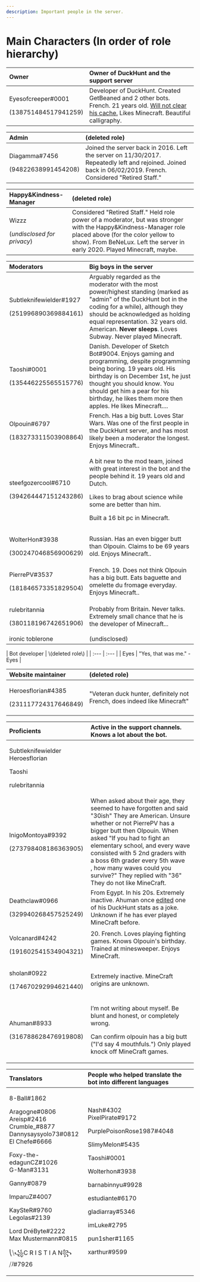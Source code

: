 ```yaml
---
description: Important people in the server.
---
```


# Main Characters \(In order of role hierarchy\)

<table>
  <thead>
    <tr>
      <th style="text-align:left">Owner</th>
      <th style="text-align:left">Owner of DuckHunt and the support server</th>
    </tr>
  </thead>
  <tbody>
    <tr>
      <td style="text-align:left">
        <p>Eyesofcreeper#0001</p>
        <p>(138751484517941259)</p>
      </td>
      <td style="text-align:left">Developer of DuckHunt. Created GetBeaned and 2 other bots. French. 21
        years old. <a href="server-events/clear-your-cache-awareness.md">Will not clear his cache.</a> Likes
        Minecraft. Beautiful calligraphy.</td>
    </tr>
  </tbody>
</table><table>
  <thead>
    <tr>
      <th style="text-align:left">Admin</th>
      <th style="text-align:left">(deleted role)</th>
    </tr>
  </thead>
  <tbody>
    <tr>
      <td style="text-align:left">
        <p>Diagamma#7456</p>
        <p>(94822638991454208)</p>
      </td>
      <td style="text-align:left">Joined the server back in 2016. Left the server on 11/30/2017. Repeatedly
        left and rejoined. Joined back in 06/02/2019. French. Considered &quot;Retired
        Staff.&quot;</td>
    </tr>
  </tbody>
</table><table>
  <thead>
    <tr>
      <th style="text-align:left">Happy&amp;Kindness-Manager</th>
      <th style="text-align:left">(deleted role)</th>
    </tr>
  </thead>
  <tbody>
    <tr>
      <td style="text-align:left">
        <p>Wizzz</p>
        <p>(<em>undisclosed for privacy</em>)</p>
      </td>
      <td style="text-align:left">Considered &quot;Retired Staff.&quot; Held role power of a moderator,
        but was stronger with the Happy&amp;Kindness-Manager role placed above
        (for the color yellow to show). From BeNeLux. Left the server in early
        2020. Played Minecraft, maybe.</td>
    </tr>
  </tbody>
</table><table>
  <thead>
    <tr>
      <th style="text-align:left">Moderators</th>
      <th style="text-align:left">Big boys in the server</th>
    </tr>
  </thead>
  <tbody>
    <tr>
      <td style="text-align:left">
        <p>Subtleknifewielder#1927</p>
        <p>(251996890369884161)</p>
      </td>
      <td style="text-align:left">Arguably regarded as the moderator with the most power/highest standing
        (marked as &quot;admin&quot; of the DuckHunt bot in the coding for a while),
        although they should be acknowledged as holding equal representation. 32
        years old. American. <b>Never sleeps</b>. Loves Subway. Never played Minecraft.</td>
    </tr>
    <tr>
      <td style="text-align:left">
        <p>Taoshi#0001</p>
        <p>(135446225565515776)</p>
      </td>
      <td style="text-align:left">Danish. Developer of Sketch Bot#9004. Enjoys gaming and programming, despite
        programming being boring. 19 years old. His birthday is on December 1st,
        he just thought you should know. You should get him a pear for his birthday,
        he likes them more then apples. He likes Minecraft....</td>
    </tr>
    <tr>
      <td style="text-align:left">
        <p>Olpouin#6797</p>
        <p>(183273311503908864)</p>
      </td>
      <td style="text-align:left">French. Has a big butt. Loves Star Wars. Was one of the first people in
        the DuckHunt server, and has most likely been a moderator the longest.
        Enjoys Minecraft..</td>
    </tr>
    <tr>
      <td style="text-align:left">
        <p>steefgozercool#6710</p>
        <p>(394264447151243286)</p>
      </td>
      <td style="text-align:left">
        <p>A bit new to the mod team, joined with great interest in the bot and the
          people behind it. 19 years old and Dutch.</p>
        <p>Likes to brag about science while some are better than him.</p>
        <p>Built a 16 bit pc in Minecraft.</p>
      </td>
    </tr>
    <tr>
      <td style="text-align:left">
        <p>WolterHon#3938</p>
        <p>(300247046856900629)</p>
      </td>
      <td style="text-align:left">Russian. Has an even bigger butt than Olpouin. Claims to be 69 years old.
        Enjoys Minecraft..</td>
    </tr>
    <tr>
      <td style="text-align:left">
        <p>PierrePV#3537</p>
        <p>(181846573351829504)</p>
      </td>
      <td style="text-align:left">French. 19. Does not think Olpouin has a big butt. Eats baguette and omelette
        du fromage everyday. Enjoys Minecraft..</td>
    </tr>
    <tr>
      <td style="text-align:left">
        <p>rulebritannia</p>
        <p>(380118196742651906)</p>
      </td>
      <td style="text-align:left">Probably from Britain. Never talks. Extremely small chance that he is
        the developer of Minecraft...</td>
    </tr>
    <tr>
      <td style="text-align:left">ironic toblerone</td>
      <td style="text-align:left">(undisclosed)</td>
    </tr>
  </tbody>
</table>| Bot developer | \(deleted role\) |
| :--- | :--- |
| Eyes  | "Yes, that was me." -Eyes |

<table>
  <thead>
    <tr>
      <th style="text-align:left">Website maintainer</th>
      <th style="text-align:left">(deleted role)</th>
    </tr>
  </thead>
  <tbody>
    <tr>
      <td style="text-align:left">
        <p>Heroesflorian#4385</p>
        <p>(231117724317646849)</p>
      </td>
      <td style="text-align:left">&quot;Veteran duck hunter, definitely not French, does indeed like Minecraft&quot;</td>
    </tr>
  </tbody>
</table><table>
  <thead>
    <tr>
      <th style="text-align:left">Proficients</th>
      <th style="text-align:left">Active in the support channels. Knows a lot about the bot.</th>
    </tr>
  </thead>
  <tbody>
    <tr>
      <td style="text-align:left">
        <p>Subtleknifewielder Heroesflorian</p>
        <p>Taoshi</p>
        <p>rulebritannia</p>
      </td>
      <td style="text-align:left"></td>
    </tr>
    <tr>
      <td style="text-align:left">
        <p>InigoMontoya#9392</p>
        <p>(273798408186363905)</p>
      </td>
      <td style="text-align:left">When asked about their age, they seemed to have forgotten and said &quot;30ish&quot;
        They are American. Unsure whether or not PierrePV has a bigger butt then
        Olpouin. When asked &quot;If you had to fight an elementary school, and
        every wave consisted with 5 2nd graders with a boss 6th grader every 5th
        wave
        <br />, how many waves could you survive?&quot; They replied with &quot;36&quot;
        They do not like MineCraft.</td>
    </tr>
    <tr>
      <td style="text-align:left">
        <p>Deathclaw#0966</p>
        <p>(329940268457525249)</p>
      </td>
      <td style="text-align:left">From Egypt. In his 20s. Extremely inactive. Ahuman once <a href="https://cdn.discordapp.com/attachments/428413807862480896/483842175335923712/Screenshot_481.png">edited</a> one
        of his DuckHunt stats as a joke. Unknown if he has ever played MineCraft
        before.</td>
    </tr>
    <tr>
      <td style="text-align:left">
        <p>Volcanard#4242</p>
        <p>(191602541534904321)</p>
      </td>
      <td style="text-align:left">20. French. Loves playing fighting games. Knows Olpouin&apos;s birthday.
        Trained at minesweeper. Enjoys MineCraft.</td>
    </tr>
    <tr>
      <td style="text-align:left">
        <p>sholan#0922</p>
        <p>(174670292994621440)</p>
      </td>
      <td style="text-align:left">Extremely inactive. MineCraft origins are unknown.</td>
    </tr>
    <tr>
      <td style="text-align:left">
        <p>Ahuman#8933</p>
        <p>(316788628476919808)</p>
      </td>
      <td style="text-align:left">
        <p>I&#x2019;m not writing about myself. Be blunt and honest, or completely
          wrong.</p>
        <p></p>
        <p>Can confirm olpouin has a big butt (&quot;I&apos;d say 4 mouthfuls.&quot;)
          Only played knock off MineCraft games.</p>
      </td>
    </tr>
  </tbody>
</table><table>
  <thead>
    <tr>
      <th style="text-align:left">Translators</th>
      <th style="text-align:left">People who helped translate the bot into different languages</th>
    </tr>
  </thead>
  <tbody>
    <tr>
      <td style="text-align:left">
        <p>8-Ball#1862</p>
        <p>Aragogne#0806
          <br />Areisp#2416
          <br />Crumble_#8877
          <br />Dannysaysyolo73#0812
          <br />El Chefe#6666
          <br />
        </p>
        <p>Foxy-the-edagunCZ#1026
          <br />G-Man#3131
          <br />
        </p>
        <p>Ganny#0879
          <br />
        </p>
        <p>ImparuZ#4007
          <br />
        </p>
        <p>KaySteR#9760
          <br />Legolas#2139
          <br />
        </p>
        <p>Lord Dr&#xE9;Byte#2222
          <br />Max Mustermann#0815
          <br />
        </p>
        <p>&#x239D;&#x29F9;&#xA9C1;C R I S T I A N&#xA9C2;&#x29F8;&#x23A0;#7926
          <br
          />
        </p>
      </td>
      <td style="text-align:left">
        <p>Nash#4302
          <br />PixelPirate#9172
          <br />
        </p>
        <p>PurplePoisonRose1987#4048
          <br />
        </p>
        <p>SlimyMelon#5435
          <br />
        </p>
        <p>Taoshi#0001
          <br />
        </p>
        <p>Wolterhon#3938
          <br />
        </p>
        <p>barnabinnyu#9928
          <br />
        </p>
        <p>estudiante#6170
          <br />
        </p>
        <p>gladiarray#5346
          <br />
        </p>
        <p>imLuke#2795
          <br />
        </p>
        <p>pun1sher#1165
          <br />
        </p>
        <p>xarthur#9599
          <br />
        </p>
      </td>
    </tr>
  </tbody>
</table>